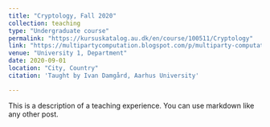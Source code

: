 ```yaml
---
title: "Cryptology, Fall 2020"
collection: teaching
type: "Undergraduate course"
permalink: "https://kursuskatalog.au.dk/en/course/100511/Cryptology"
link: "https://multipartycomputation.blogspot.com/p/multiparty-computation.html"
venue: "University 1, Department"
date: 2020-09-01
location: "City, Country"
citation: 'Taught by Ivan Damgård, Aarhus University'

---
```


This is a description of a teaching experience. You can use markdown like any other post.
